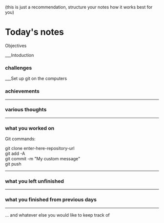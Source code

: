 (this is just a recommendation, structure your notes how it works best for you)

# Today's notes

Objectives

___Intoduction

###  challenges

___Set up git on the computers


###  achievements

___

###  various thoughts

___ 

###  what you worked on
Git commands:

git clone enter-here-repository-url  
git add -A  
git commit -m "My custom message"  
git push  
___

###  what you left unfinished

___

###  what you finished from previous days

___

...  and whatever else you would like to keep track of